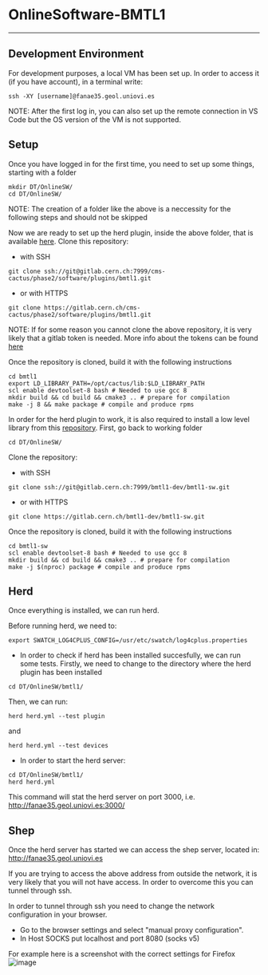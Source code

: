 # OnlineSoftware-BMTL1
------

## Development Environment

For development purposes, a local VM has been set up. In order to access it (if you have account), in a terminal write:
```
ssh -XY [username]@fanae35.geol.uniovi.es
```

NOTE: After the first log in, you can also set up the remote connection in VS Code but the OS version of the VM is not supported. 

## Setup

Once you have logged in for the first time, you need to set up some things, starting with a folder
```
mkdir DT/OnlineSW/
cd DT/OnlineSW/
```
NOTE: The creation of a folder like the above is a neccessity for the following steps and should not be skipped

Now we are ready to set up the herd plugin, inside the above folder, that is available [here](https://gitlab.cern.ch/cms-cactus/phase2/software/plugins/bmtl1). Clone this repository:
- with SSH
```
git clone ssh://git@gitlab.cern.ch:7999/cms-cactus/phase2/software/plugins/bmtl1.git
```
- or with HTTPS
```
git clone https://gitlab.cern.ch/cms-cactus/phase2/software/plugins/bmtl1.git
```
NOTE: If for some reason you cannot clone the above repository, it is very likely that a gitlab token is needed. More info about the tokens can be found [here](https://docs.gitlab.com/ee/user/profile/personal_access_tokens.html) 

Once the repository is cloned, build it with the following instructions 
```
cd bmtl1
export LD_LIBRARY_PATH=/opt/cactus/lib:$LD_LIBRARY_PATH
scl enable devtoolset-8 bash # Needed to use gcc 8
mkdir build && cd build && cmake3 .. # prepare for compilation
make -j 8 && make package # compile and produce rpms
```

In order for the herd plugin to work, it is also required to install a low level library from this [repository](https://gitlab.cern.ch/bmtl1-dev/bmtl1-sw). First, go back to working folder
```
cd DT/OnlineSW/
```
Clone the repository:
- with SSH
```
git clone ssh://git@gitlab.cern.ch:7999/bmtl1-dev/bmtl1-sw.git
```
- or with HTTPS
```
git clone https://gitlab.cern.ch/bmtl1-dev/bmtl1-sw.git
```
Once the repository is cloned, build it with the following instructions 

```
cd bmtl1-sw
scl enable devtoolset-8 bash # Needed to use gcc 8
mkdir build && cd build && cmake3 .. # prepare for compilation
make -j $(nproc) package # compile and produce rpms
```

## Herd

Once everything is installed, we can run herd.

Before running herd, we need to:
```
export SWATCH_LOG4CPLUS_CONFIG=/usr/etc/swatch/log4cplus.properties
```

- In order to check if herd has been installed succesfully, we can run some tests. Firstly, we need to change to the directory where the herd plugin has been installed 
```
cd DT/OnlineSW/bmtl1/
```
Then, we can run:
```
herd herd.yml --test plugin
```
and
```
herd herd.yml --test devices
```
- In order to start the herd server:
```
cd DT/OnlineSW/bmtl1/
herd herd.yml
```
This command will stat the herd server on port 3000, i.e. http://fanae35.geol.uniovi.es:3000/

## Shep

Once the herd server has started we can access the shep server, located in: http://fanae35.geol.uniovi.es

If you are trying to access the above address from outside the network, it is very likely that you will not have access. In order to overcome this you can tunnel through ssh.

In order to tunnel through ssh you need to change the network configuration in your browser. 
- Go to the browser settings and select "manual proxy configuration".
- In Host SOCKS put localhost and port 8080 (socks v5)

For example here is a screenshot with the correct settings for Firefox
![image](https://github.com/nplastir/OnlineSoftware-BMTL1/assets/138513470/f2f85d7c-c136-43ea-8c3c-96dbdf2a6217)
